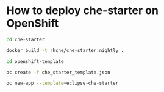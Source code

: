 # How to deploy che-starter on OpenShift

```sh
cd che-starter

docker build -t rhche/che-starter:nightly .

cd openshift-template

oc create -f che_starter_template.json

oc new-app --template=eclipse-che-starter
```
